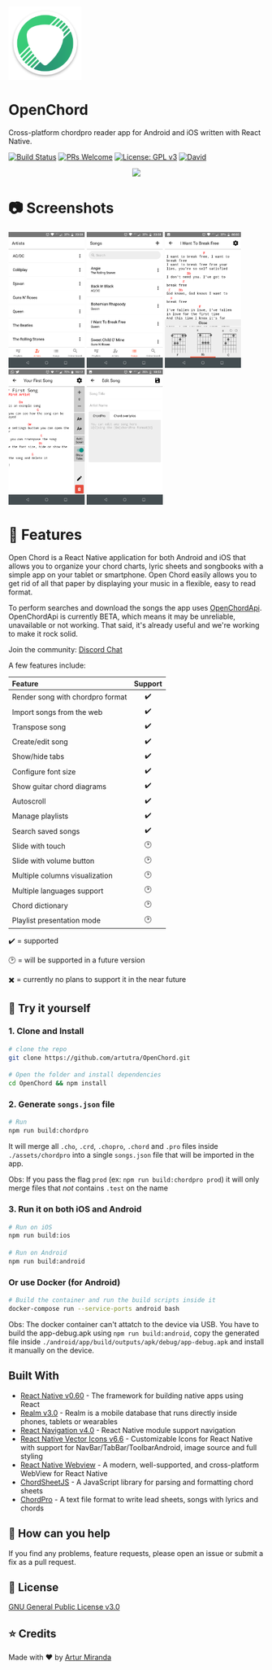 ![Open Chord Icon](android/app/src/main/res/mipmap-xxhdpi/ic_launcher.png?raw=true "OpenChord")

# OpenChord
Cross-platform chordpro reader app for Android and iOS written with React Native.

[![Build Status](https://travis-ci.org/artutra/OpenChord.svg?branch=master)](https://travis-ci.org/artutra/OpenChord)
[![PRs Welcome](https://img.shields.io/badge/PRs-welcome-brightgreen.svg?style=flat-square)](http://makeapullrequest.com)
[![License: GPL v3](https://img.shields.io/badge/License-GPLv3-blue.svg)](https://www.gnu.org/licenses/gpl-3.0)
[![David](https://img.shields.io/david/artutra/OpenChord.svg)](https://david-dm.org/artutra/OpenChord)

<p style="display: flex;flex-wrap: wrap; align-items: center;justify-content: center">
  <a href="https://play.google.com/store/apps/details?id=com.openchord">
    <img src="https://play.google.com/intl/en_us/badges/images/generic/en_badge_web_generic.png" width="250">
  </a>
</p>

# :camera: Screenshots

<p float="left">
  <img src="./screenshots/ArtistList.png" alt="screenshot-1" width="150">
  <img src="./screenshots/SongList.png" alt="screenshot-2" width="150">
  <img src="./screenshots/ChordDiagram.png" alt="screenshot-3" width="150">
  <img src="./screenshots/Toolbar.png" alt="screenshot-4" width="150">
  <img src="./screenshots/EditSong.png" alt="screenshot-5" width="150">
</p>

# :rocket: Features
Open Chord is a React Native application for both Android and iOS that allows you to organize your chord charts, lyric sheets and songbooks with a simple app on your tablet or smartphone. Open Chord easily allows you to get rid of all that paper by displaying your music in a flexible, easy to read format.

To perform searches and download the songs the app uses [OpenChordApi](https://cifralivre.com.br/api/).
OpenChordApi is currently BETA, which means it may be unreliable, unavailable or not working. That said, it's already useful and we're working to make it rock solid.

Join the community: [Discord Chat](https://discord.gg/HzCSQpx)

A few features include:

| Feature                          | Support            |
|:-------------------------------- |:------------------:|
| Render song with chordpro format | :heavy_check_mark: |
| Import songs from the web        | :heavy_check_mark: |
| Transpose song                   | :heavy_check_mark: |
| Create/edit song                 | :heavy_check_mark: |
| Show/hide tabs                   | :heavy_check_mark: |
| Configure font size              | :heavy_check_mark: |
| Show guitar chord diagrams       | :heavy_check_mark: |
| Autoscroll                       | :heavy_check_mark: |
| Manage playlists                 | :heavy_check_mark: |
| Search saved songs               | :heavy_check_mark: |
| Slide with touch                 | :clock2:           |
| Slide with volume button         | :clock2:           |
| Multiple columns visualization   | :clock2:           |
| Multiple languages support       | :clock2:           |
| Chord dictionary                 | :clock2:           |
| Playlist presentation mode       | :clock2:           |

:heavy_check_mark: = supported

:clock2: = will be supported in a future version

:heavy_multiplication_x: = currently no plans to support it in the near future

## :hammer: Try it yourself

### 1. Clone and Install

```bash
# clone the repo
git clone https://github.com/artutra/OpenChord.git

# Open the folder and install dependencies
cd OpenChord && npm install
```

### 2. Generate `songs.json` file
```bash
# Run
npm run build:chordpro
```
It will merge all `.cho`, `.crd`, `.chopro`, `.chord` and `.pro` files inside `./assets/chordpro` into a single `songs.json` file that will be imported in the app.

Obs: If you pass the flag `prod` (ex: `npm run build:chordpro prod`) it will only merge files that *not* contains `.test` on the name

### 3. Run it on both iOS and Android
```bash
# Run on iOS
npm run build:ios

# Run on Android
npm run build:android
```
### Or use Docker (for Android)
```bash
# Build the container and run the build scripts inside it
docker-compose run --service-ports android bash
```
Obs: The docker container can't attatch to the device via USB. You have to build the app-debug.apk using `npm run build:android`, copy the generated file inside `./android/app/build/outputs/apk/debug/app-debug.apk` and install it manually on the device.


## Built With

* [React Native v0.60](https://facebook.github.io/react-native/) - The framework for building native apps using React
* [Realm v3.0](https://github.com/realm/realm-js) - Realm is a mobile database that runs directly inside phones, tablets or wearables
* [React Navigation v4.0](https://reactnavigation.org) - React Native module support navigation
* [React Native Vector Icons v6.6](https://github.com/oblador/react-native-vector-icons) - Customizable Icons for React Native with support for NavBar/TabBar/ToolbarAndroid, image source and full styling
* [React Native Webview](https://github.com/react-native-community/react-native-webview) - A modern, well-supported, and cross-platform WebView for React Native
* [ChordSheetJS](https://github.com/martijnversluis/ChordSheetJS) - A JavaScript library for parsing and formatting chord sheets
* [ChordPro](https://www.chordpro.org/chordpro/index.html) - A text file format to write lead sheets, songs with lyrics and chords

## :raising_hand: How can you help
If you find any problems, feature requests, please open an issue or submit a fix as a pull request.

## :newspaper: License
[GNU General Public License v3.0](LICENSE)

## :star: Credits
Made with :heart: by [Artur Miranda](https://github.com/artutra)
